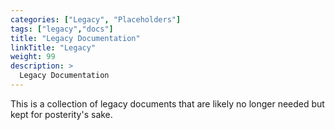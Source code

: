 ```yaml
---
categories: ["Legacy", "Placeholders"]
tags: ["legacy","docs"] 
title: "Legacy Documentation"
linkTitle: "Legacy"
weight: 99
description: >
  Legacy Documentation
---
```

This is a collection of legacy documents that are likely no longer needed but kept for posterity's sake.


